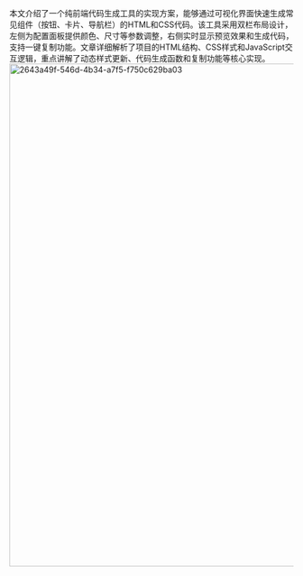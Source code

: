 本文介绍了一个纯前端代码生成工具的实现方案，能够通过可视化界面快速生成常见组件（按钮、卡片、导航栏）的HTML和CSS代码。该工具采用双栏布局设计，左侧为配置面板提供颜色、尺寸等参数调整，右侧实时显示预览效果和生成代码，支持一键复制功能。文章详细解析了项目的HTML结构、CSS样式和JavaScript交互逻辑，重点讲解了动态样式更新、代码生成函数和复制功能等核心实现。
​​​​​​​​<img width="985" height="891" alt="2643a49f-546d-4b34-a7f5-f750c629ba03" src="https://github.com/user-attachments/assets/770f127d-85c3-47e9-9c6a-e4d7b3ca106a" />
